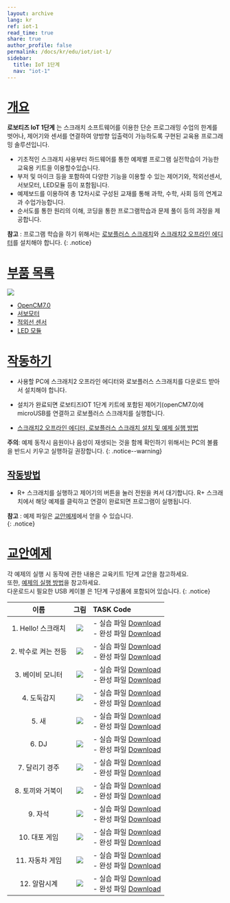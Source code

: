 ```yaml
---
layout: archive
lang: kr
ref: iot-1
read_time: true
share: true
author_profile: false
permalink: /docs/kr/edu/iot/iot-1/
sidebar:
  title: IoT 1단계
  nav: "iot-1"
---
```


# [개요](#개요)

**로보티즈 IoT 1단계** 는 스크래치 소프트웨어를 이용한 단순 프로그래밍 수업의 한계를 벗어나, 제어기와 센서를 연결하여 양방향 입출력이 가능하도록 구현된 교육용 프로그래밍 솔루션입니다.  
- 기초적인 스크래치 사용부터 하드웨어를 통한 예제별 프로그램 실전학습이 가능한 교육용 키트을 이용할수있습니다.
- 부저 및 마이크 등을 포함하여 다양한 기능을 이용할 수 있는 제어기와, 적외선센서, 서보모터, LED모듈 등이 포함됩니다.    
- 예제보드를 이용하여 총 12차시로 구성된 교재를 통해 과학, 수학, 사회 등의 연계교과 수업가능합니다.
- 순서도를 통한 원리의 이해, 코딩을 통한 프로그램학습과 문제 풀이 등의 과정을 제공합니다.  

**참고** : 프로그램 학습을 하기 위해서는 [로보플러스 스크래치](/docs/kr/software/rplus2/scratch/)와 [스크래치2 오프라인 에디터](/docs/kr/software/rplus2/scratch/#스크래치-20-오프라인-에디터-설치)를 설치해야 합니다.
{: .notice}

# [부품 목록](#부품-목록)

![](/assets/images/edu/iot/robotis_iot_l1_partlist_kr.png)

- [OpenCM7.0]
- [서보모터]
- [적외선 센서]
- [LED 모듈]

# [작동하기](#작동하기)

- 사용할 PC에 스크래치2 오프라인 에디터와 로보플러스 스크래치를 다운로드 받아서 설치해야 합니다.
- 설치가 완료되면 로보티즈IOT 1단계 키트에 포함된 제어기(openCM7.0)에 microUSB를 연결하고 로보플러스 스크래치를 실행합니다.

- [스크래치2 오프라인 에디터, 로보플러스 스크래치 설치 및 예제 실행 방법]

**주의**: 예제 동작시 음원이나 음성이 재생되는 것을 함께 확인하기 위해서는 PC의 볼륨을 반드시 키우고 실행하길 권장합니다.
{: .notice--warning}

## [작동방법](#작동방법)

- R+ 스크래치를 실행하고 제어기의 버튼을 눌러 전원을 켜서 대기합니다. R+ 스크래치에서 해당 예제를 클릭하고 연결이 완료되면 프로그램이 실행됩니다.

**참고** : 예제 파일은 [교안예제]에서 얻을 수 있습니다.  
{: .notice}


# [교안예제](#교안예제)

각 예제의 실행 시 동작에 관한 내용은 교육키트 1단계 교안을 참고하세요.  
또한, [예제의 실행 방법]을 참고하세요.  
다운로드시 필요한 USB 케이블 은 1단계 구성품에 포함되어 있습니다.
{: .notice}


|        이름         |                              그림                               | TASK Code                                                                                                               |
|:-------------------:|:---------------------------------------------------------------:|:------------------------------------------------------------------------------------------------------------------------|
| 1. Hello! 스크래치  |        ![](/assets/images/edu/iot/iot_l1_1_hello_kr.png)        | - 실습 파일 [Download][IoT_L1_1_Hello(p)_KR] <br />- 완성 파일 [Download][IoT_L1_1_Hello_KR]                            |
| 2. 박수로 켜는 전등 |        ![](/assets/images/edu/iot/iot_l1_2_lamp_KR.png)         | - 실습 파일 [Download][IoT_L1_2_Lamp(p)_KR]<br />- 완성 파일 [Download][IoT_L1_2_Lamp_KR]                               |
|  3. 베이비 모니터   |     ![](/assets/images/edu/iot/iot_l1_3_babymonitor_KR.png)     | - 실습 파일 [Download][IoT_L1_3_BabyMonitor(p)_KR]<br />- 완성 파일 [Download][IoT_L1_3_BabyMonitor_KR]                 |
|     4. 도둑감지     |  ![](/assets/images/edu/iot/iot_l1_4_intrusiondetector_KR.png)  | - 실습 파일 [Download][IoT_L1_4_IntrusionDetector(p)_KR]<br />- 완성 파일 [Download][IoT_L1_4_IntrusionDetector_KR]     |
|        5. 새        |        ![](/assets/images/edu/iot/iot_l1_5_bird_KR.png)         | - 실습 파일 [Download][IoT_L1_5_Bird(p)_KR]<br />- 완성 파일 [Download][IoT_L1_5_Bird_KR]                               |
|        6. DJ        |         ![](/assets/images/edu/iot/iot_l1_6_dj_KR.png)          | - 실습 파일 [Download][IoT_L1_6_DJ(p)_KR]<br />- 완성 파일 [Download][IoT_L1_6_DJ_KR]                                   |
|   7. 달리기 경주    |        ![](/assets/images/edu/iot/iot_l1_7_race_KR.png)         | - 실습 파일 [Download][IoT_L1_7_Race(p)_KR]<br />- 완성 파일 [Download][IoT_L1_7_Race_KR]                               |
|  8. 토끼와 거북이   | ![](/assets/images/edu/iot/iot_l1_8_therabbit_theturtle_KR.png) | - 실습 파일 [Download][IoT_L1_8_TheRabbit&TheTurtle(p)_KR]<br />- 완성 파일 [Download][IoT_L1_8_TheRabbit&TheTurtle_KR] |
|       9. 자석       |       ![](/assets/images/edu/iot/iot_l1_9_magnet_KR.png)        | - 실습 파일 [Download][IoT_L1_9_Magnet(p)_KR]<br />- 완성 파일 [Download][IoT_L1_9_Magnet_KR]                           |
|    10. 대포 게임    |       ![](/assets/images/edu/iot/iot_l1_10_cannon_KR.png)       | - 실습 파일 [Download][IoT_L1_10_Cannon(p)_KR]<br />- 완성 파일 [Download][IoT_L1_10_Cannon_KR]                         |
|   11. 자동차 게임   |      ![](/assets/images/edu/iot/iot_l1_11_cargame_KR.png)       | - 실습 파일 [Download][IoT_L1_11_CarGame(p)_KR]<br />- 완성 파일 [Download][IoT_L1_11_CarGame_KR]                       |
|    12. 알람시계     |     ![](/assets/images/edu/iot/iot_l1_12_alarmclock_KR.png)     | - 실습 파일 [Download][IoT_L1_12_AlarmClock(p)_KR]<br />- 완성 파일 [Download][IoT_L1_12_AlarmClock_KR]                 |


[OpenCM7.0]: /docs/kr/parts/controller/opencm7/
[서보모터]: /docs/kr/parts/motor/servo_motor/
[적외선 센서]: /docs/kr/parts/sensor/irss-10/
[LED 모듈]: /docs/kr/parts/display/lm-10/
[스크래치2 오프라인 에디터, 로보플러스 스크래치 설치 및 예제 실행 방법]: /docs/kr/software/rplus2/scratch/#scratch2offline-설치
[교안예제]: #교안예제
[예제의 실행 방법]: /docs/kr/edu/ollo/bugkit/#태스크-코드-다운로드
[IoT_L1_1_Hello(p)_KR]: http://www.robotis.com/service/download.php?no=1138
[IoT_L1_1_Hello_KR]: http://www.robotis.com/service/download.php?no=1139
[IoT_L1_2_Lamp(p)_KR]: http://www.robotis.com/service/download.php?no=1140
[IoT_L1_2_Lamp_KR]: http://www.robotis.com/service/download.php?no=1141
[IoT_L1_3_BabyMonitor(p)_KR]: http://www.robotis.com/service/download.php?no=1142
[IoT_L1_3_BabyMonitor_KR]: http://www.robotis.com/service/download.php?no=1143
[IoT_L1_4_IntrusionDetector(p)_KR]: http://www.robotis.com/service/download.php?no=1144
[IoT_L1_4_IntrusionDetector_KR]: http://www.robotis.com/service/download.php?no=1145
[IoT_L1_5_Bird(p)_KR]: http://www.robotis.com/service/download.php?no=1146
[IoT_L1_5_Bird_KR]: http://www.robotis.com/service/download.php?no=1147
[IoT_L1_6_DJ(p)_KR]: http://www.robotis.com/service/download.php?no=1148
[IoT_L1_6_DJ_KR]: http://www.robotis.com/service/download.php?no=1149
[IoT_L1_7_Race(p)_KR]: http://www.robotis.com/service/download.php?no=1150
[IoT_L1_7_Race_KR]: http://www.robotis.com/service/download.php?no=1151
[IoT_L1_8_TheRabbit&TheTurtle(p)_KR]: http://www.robotis.com/service/download.php?no=1152
[IoT_L1_8_TheRabbit&TheTurtle_KR]: http://www.robotis.com/service/download.php?no=1153
[IoT_L1_9_Magnet(p)_KR]: http://www.robotis.com/service/download.php?no=1154
[IoT_L1_9_Magnet_KR]: http://www.robotis.com/service/download.php?no=1155
[IoT_L1_10_Cannon(p)_KR]: http://www.robotis.com/service/download.php?no=1132
[IoT_L1_10_Cannon_KR]: http://www.robotis.com/service/download.php?no=1133
[IoT_L1_11_CarGame(p)_KR]: http://www.robotis.com/service/download.php?no=1134
[IoT_L1_11_CarGame_KR]: http://www.robotis.com/service/download.php?no=1135
[IoT_L1_12_AlarmClock(p)_KR]: http://www.robotis.com/service/download.php?no=1136
[IoT_L1_12_AlarmClock_KR]: http://www.robotis.com/service/download.php?no=1137
